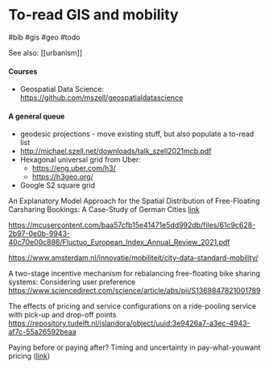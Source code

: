 # To-read GIS and mobility

#bib #gis #geo #todo

See also: [[urbanism]]

#### Courses
* Geospatial Data Science: https://github.com/mszell/geospatialdatascience

#### A general queue
* geodesic projections - move existing stuff, but also populate a to-read list
* http://michael.szell.net/downloads/talk_szell2021mcb.pdf
* Hexagonal universal grid from Uber:
    * https://eng.uber.com/h3/
    * https://h3geo.org/
* Google S2 square grid


An Explanatory Model Approach for the Spatial Distribution of Free-Floating Carsharing Bookings: A Case-Study of German Cities
[link](https://pdfs.semanticscholar.org/343e/d69c2ad96ef30e0fb3e8e03110598f540d5d.pdf?_ga=2.157482803.881533839.1633099311-97609317.1633099311)

https://mcusercontent.com/baa57cfb15e41471e5dd992db/files/61c9c628-2b97-0e0b-9943-40c70e00c886/Fluctuo_European_Index_Annual_Review_2021.pdf

https://www.amsterdam.nl/innovatie/mobiliteit/city-data-standard-mobility/

A two-stage incentive mechanism for rebalancing free-floating bike sharing systems: Considering user preference
https://www.sciencedirect.com/science/article/abs/pii/S1369847821001789

The effects of pricing and service configurations on a ride-pooling service with pick-up and drop-off points
https://repository.tudelft.nl/islandora/object/uuid:3e9426a7-a3ec-4943-af7c-55a26592beaa

Paying before or paying after? Timing and uncertainty in pay-what-youwant pricing ([link](https://pure.port.ac.uk/ws/portalfiles/portal/13177493/VIGLIA_2019_cright_JSR_Paying_before_or_paying_after_Timing_and_uncertainty_in_pay_what_you_want_pricing.pdf))